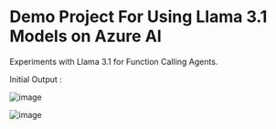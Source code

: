 # Demo Project For Using Llama 3.1 Models on Azure AI

Experiments with Llama 3.1 for Function Calling Agents.

Initial Output :



![image](https://github.com/user-attachments/assets/c0182ff0-1970-44bb-bda2-3a0e2bb82808)



![image](https://github.com/user-attachments/assets/96ebb05d-8ff3-47d9-9217-c9794821fe97)
